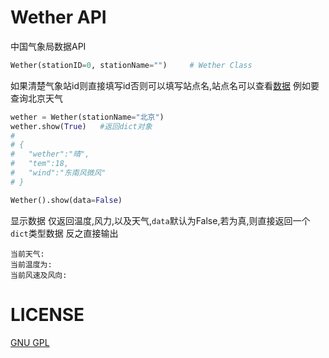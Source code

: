 # Wether API

中国气象局数据API


```py
Wether(stationID=0, stationName="")     # Wether Class
```
如果清楚气象站id则直接填写id否则可以填写站点名,站点名可以查看[数据](data/stationsData.json)
例如要查询北京天气
```py
wether = Wether(stationName="北京")
wether.show(True)   #返回dict对象
#
# {
#   "wether":"晴",
#   "tem":18,
#   "wind":"东南风微风"
# }
```


```py
Wether().show(data=False)
```
显示数据 仅返回温度,风力,以及天气,`data`默认为False,若为真,则直接返回一个`dict`类型数据
反之直接输出
```
当前天气:
当前温度为:
当前风速及风向:
```

# LICENSE

[GNU GPL](LICENSE)
